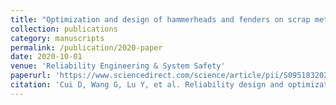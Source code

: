 ```yaml
---
title: "Optimization and design of hammerheads and fenders on scrap metal shredders based on improved genetic algorithm"
collection: publications
category: manuscripts
permalink: /publication/2020-paper
date: 2020-10-01
venue: 'Reliability Engineering & System Safety'
paperurl: 'https://www.sciencedirect.com/science/article/pii/S0951832020305755'
citation: 'Cui D, Wang G, Lu Y, et al. Reliability design and optimization of the planetary gear by a GA based on the DEM and Kriging model[J]. Reliability Engineering & System Safety, 2020, 203: 107074.'
---
```

